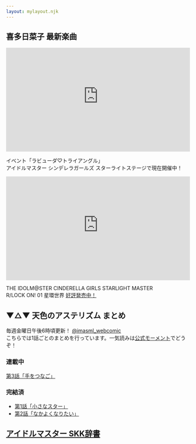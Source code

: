 ```yaml
---
layout: mylayout.njk
---
```


## 喜多日菜子 最新楽曲

<div style="width: 100%; aspect-ratio: 16/9;">
    <!-- YouTube iframeのwidthとheightを100%に -->
    <iframe width="100%" height="100%" src="https://www.youtube-nocookie.com/embed/PtFQE0vlYFQ" title="YouTube video player" frameborder="0" allow="accelerometer; autoplay; clipboard-write; encrypted-media; gyroscope; picture-in-picture" allowfullscreen></iframe>
</div>

イベント「ラビューダ♡トライアングル」  
アイドルマスター シンデレラガールズ スターライトステージで現在開催中！

<div style="width: 100%; aspect-ratio: 16/9;">
    <!-- YouTube iframeのwidthとheightを100%に -->
    <iframe width="100%" height="100%" src="https://www.youtube-nocookie.com/embed/sF2-s658jik" title="YouTube video player" frameborder="0" allow="accelerometer; autoplay; clipboard-write; encrypted-media; gyroscope; picture-in-picture" allowfullscreen></iframe>
</div>

THE IDOLM@STER CINDERELLA GIRLS STARLIGHT MASTER  
R/LOCK ON! 01 星環世界 [好評発売中！](https://lnk.to/RLOCKON-01-CD)

## ▼△▼ 天色のアステリズム まとめ

毎週金曜日午後6時頃更新！ [@imasml_webcomic](https://twitter.com/imasml_webcomic)  
こちらでは1話ごとのまとめを行っています。一気読みは[公式モーメント](https://twitter.com/i/events/1499683713688375297)でどうぞ！
### 連載中

[第3話「手をつなご」](https://twitter.com/i/events/1504780149031849990)

### 完結済

* [第1話「小さなスター」](https://twitter.com/i/events/1497237940854226944)
* [第2話「なかよくなりたい」](https://twitter.com/i/events/1497238891728089092)

## [アイドルマスター SKK辞書](/dict)

